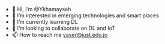 - 👋 Hi, I’m @Ykhamayseh
- 👀 I’m interested in emerging technologies and smart places
- 🌱 I’m currently learning DL
- 💞️ I’m looking to collaborate on DL and IoT
- 📫 How to reach me yaser@just.edu.jo

<!---
Ykhamayseh/Ykhamayseh is a ✨ special ✨ repository because its `README.md` (this file) appears on your GitHub profile.
You can click the Preview link to take a look at your changes.
--->
